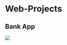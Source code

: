 # Web-Projects

## Bank App

![](https://drive.google.com/file/d/1QezNkFjrRAaWoXFj_dU_uUIa7KMuXScb/view)

